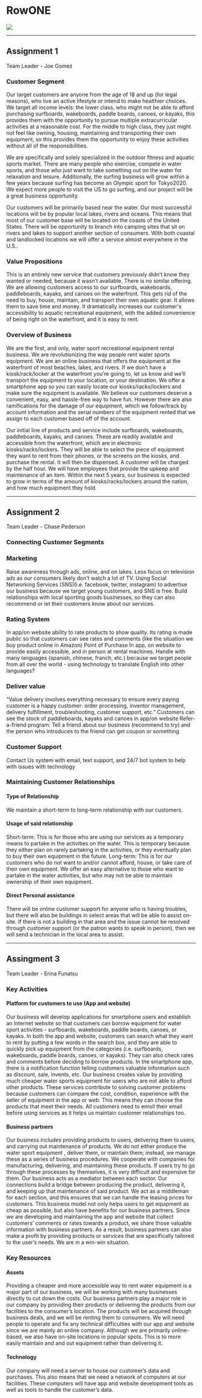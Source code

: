 # RowONE

![](IMG_78243.jpg)

---

## Assignment 1

Team Leader - Joe Gomez

### Customer Segment

Our target customers are anyone from the age of 18 and up (for legal reasons), who live an active lifestyle or intend to make healthier choices. We target all income levels: the lower class, who might not be able to afford purchasing surfboards, wakeboards, paddle boards, canoes, or kayaks, this provides them with the opportunity to pursue multiple extracurricular activities at a reasonable cost. For the middle to high class, they just might not feel like owning, housing, maintaining and transporting their own equipment, so this provides them the opportunity to enjoy these activities without all of the responsibilities. 

We are specifically and solely specialized in the outdoor fitness and aquatic sports market. There are many people who exercise, compete in water sports, and those who just want to take something out on the water for relaxation and leisure.  Additionally, the surfing business will grow within a few years because surfing has become an Olympic sport for Tokyo2020.  We expect more people to visit the US to go surfing, and our project will be a great business opportunity.

Our customers will be primarily based near the water. Our most successful locations will be by popular local lakes, rivers and oceans. This means that most of our customer base will be located on the coasts of the United States. There will be opportunity to branch into camping sites that sit on rivers and lakes to support another section of consumers. With both coastal and landlocked locations we will offer a service almost everywhere in the U.S..

### Value Propositions

This is an entirely new service that customers previously didn’t know they wanted or needed, because it wasn’t available. There is no similar offering.  We are allowing customers access to our surfboards, wakeboards, paddleboards, kayaks, and canoes on the waterfront.  This gets rid of the need to buy, house, maintain, and transport their own aquatic gear.  It allows them to save time and money. It dramatically increases our customer's accessibility to aquatic recreational equipment, with the added convenience of being right on the waterfront, and it is easy to rent.


### Overview of Business

We are the first, and only, water sport recreational equipment rental business. We are revolutionizing the way people rent water sports equipment. We are an online business that offers the equipment at the waterfront of most beaches, lakes, and rivers.  If we don’t have a kiosk/rack/locker at the waterfront you’re going to, let us know and we’ll transport the equipment to your location, or your destination.  We offer a smartphone app so you can easily locate our kiosks/racks/lockers and make sure the equipment is available. We believe our customers deserve a convenient, easy, and hassle-free way to have fun. However there are also ramifications for the damage of our equipment, which we follow/track by account information and the serial numbers of the equipment rented that we assign to each customer based off of the account.


Our initial line of products and service include surfboards, wakeboards, paddleboards, kayaks, and canoes. These are readily available and accessible from the waterfront, which are in electronic kiosks/racks/lockers. They will be able to select the piece of equipment they want to rent from their phones, or the screens on the kiosks, and purchase the rental. It will then be dispensed. A customer will be charged by the half hour.  We will have employees that provide the upkeep and maintenance of an item.
Within the next 5 years, our business is expected to grow in terms of the amount of kiosks/racks/lockers around the nation, and how much equipment they hold.

---

## Assignment 2

Team Leader - Chase Pederson
 
### Connecting Customer Segments

### Marketing 

Raise awareness through ads, online, and on lakes.
Less focus on television ads as our consumers likely don’t watch a lot of TV.
Using Social Networking Services (SNS)(i.e. facebook, twitter, instagram) to advertise our business because we target young customers, and SNS is free.
Build relationships with local sporting goods businesses, so they can also recommend or let their customers know about our services.

### Rating System

In app/on website ability to rate products to show quality.
Its rating is made public so that customers can see rates and comments (like the situation we buy product online in Amazon) 
Point of Purchase
In app, on website to provide easily accessible, and in person at rental machines.
Handle with many languages (spanish, chinese, franch, etc.) because we target people from all over the world - using technology to translate English into other languages?
 
### Deliver value

“Value delivery involves everything necessary to ensure every paying customer is a happy customer: order processing, inventor management, delivery fulfillment, troubleshooting, customer support, etc.” 
Customers can see the stock of paddleboards, kayaks and canoes in app/on website
Refer-a-friend program: Tell a friend about our business (recommend to try) and the person who introduces to the friend can get coupon or something

### Customer Support

 Contact Us system with email, text support, and 24/7 bot system to help with issues with technology
 
 
### Maintaining Customer Relationships

#### Type of Relationship

We maintain a short-term to long-term relationship with our customers.

#### Usage of said relationship

Short-term: This is for those who are using our services as a temporary means to partake in the activities on the water. This is temporary because they either plan on rarely partaking in the activities, or they eventually plan to buy their own equipment in the future.
Long-term: This is for our customers who do not want to and/or cannot afford, house, or take care of their own equipment. We offer an easy alternative to those who want to partake in the water activities, but who may not be able to maintain ownership of their own equipment.

#### Direct Personal assistance

There will be online customer support for anyone who is having troubles, but there will also be buildings in select areas that will be able to assist on-site. If there is not a building in that area and the issue cannot be resolved through customer support (or the patron wants to speak in person), then we will send a technician in the local area to assist.

---

## Assingment 3

Team Leader - Erina Funatsu

### Key Activities

#### Platform for customers to use (App and website)

Our business will develop applications for smartphone users and establish an Internet website so that customers can borrow equipment for water sport activities - surfboards, wakeboards, paddle boards, canoes, or kayaks. In both the app and website, customers can search what they want to rent by putting a few words in the search box, and they are able to quickly pick up equipment from the categories (i.e. surfboards, wakeboards, paddle boards, canoes, or kayaks). They can also check rates and comments before deciding to borrow products. In the smartphone app, there is a notification function telling customers valuable information such as discount, sale, invents, etc. Our business creates value by providing much cheaper water sports equipment for users who are not able to afford other products. These services contribute to solving customer problems because customers can compare the cost, condition, experience with the seller of equipment in the app or web. This means they can choose the products that meet their needs. All customers need to enroll their email before using services as it helps us maintain customer relationships too.

#### Business partners

Our business includes providing products to users, delivering them to users, and carrying out maintenance of products. We do not either produce the water sport equipment , deliver them, or maintain them; instead, we manage these as a series of business procedures. We cooperate with companies for manufacturing, delivering, and maintaining these products. If users try to go through these processes by themselves, it is very difficult and expensive for them. Our business acts as a mediator between each sector. Our connections build a bridge between producing the product, delivering it, and keeping up that maintenance of said product. We act as a middleman for each section, and this ensures that we can handle the leasing prices for customers. This business model not only helps users to get equipment as cheap as possible, but also have benefits for our business partners. Since we are developing and maintaining the app and website that collect customers’ comments or rates towards a product, we share those valuable information with business partners. As a result, business partners can also make a profit by providing products or services that are specifically tailored to the user’s needs. We are in a win-win situation.

### Key Resources

#### Assets

Providing a cheaper and more accessible way to rent water equipment is a major part of our business, we will be working with many businesses directly to cut down the costs. Our business partners play a major role in our company by providing their products or delivering the products from our facilities to the consumer’s location. The products will be acquired through business deals, and we will be renting them to consumers. We will need people to operate and fix any technical difficulties with our app and website since we are mainly an online company. Although we are primarily online-based, we also have on-site locations in popular spots. This is to more easily maintain and and out equipment rather than delivering it.

#### Technology

Our company will need a server to house our customer’s data and purchases. This also means that we need a network of computers at our facilities. These computers will have app and website development tools as well as tools to handle the customer’s data.
